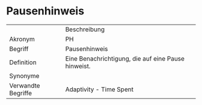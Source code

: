 # Pausenhinweis

<link-summary rel="summary"/>
<card-summary rel="summary"/>
<web-summary rel="summary"/>


<table>
    <tr>
        <td></td>
        <td>Beschreibung</td>
    </tr>
    <tr>
        <td>Akronym</td>
        <td>PH</td>
    </tr>
    <tr>
        <td>Begriff</td>
        <td>Pausenhinweis</td>
    </tr>
    <tr>
        <td>Definition</td>
        <td id="summary">Eine Benachrichtigung, die auf eine Pause hinweist.  </td>
    </tr>
   <tr>
        <td>Synonyme</td>
        <td></td>
    </tr>
   <tr>
        <td>Verwandte Begriffe</td>
        <td>Adaptivity - Time Spent</td>
    </tr>
</table>
